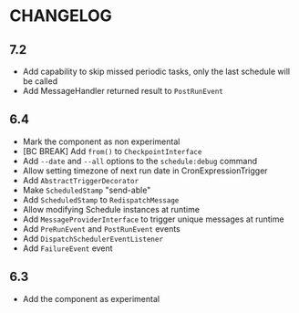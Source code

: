 CHANGELOG
=========

7.2
---

 * Add capability to skip missed periodic tasks, only the last schedule will be called
 * Add MessageHandler returned result to `PostRunEvent`

6.4
---

 * Mark the component as non experimental
 * [BC BREAK] Add `from()` to `CheckpointInterface`
 * Add `--date` and `--all` options to the `schedule:debug` command
 * Allow setting timezone of next run date in CronExpressionTrigger
 * Add `AbstractTriggerDecorator`
 * Make `ScheduledStamp` "send-able"
 * Add `ScheduledStamp` to `RedispatchMessage`
 * Allow modifying Schedule instances at runtime
 * Add `MessageProviderInterface` to trigger unique messages at runtime
 * Add `PreRunEvent` and `PostRunEvent` events
 * Add `DispatchSchedulerEventListener`
 * Add `FailureEvent` event

6.3
---

 * Add the component as experimental
